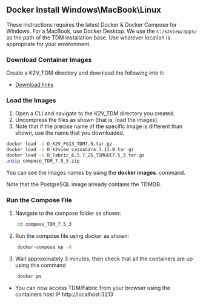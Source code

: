 ## Docker Install Windows\\MacBook\\Linux

These instructions requires the latest Docker & Docker Compose for Windows. For a MacBook, use Docker Desktop. 
We use the `c:/k2view/apps/`  as the path of the  TDM installation base. Use whatever location is appropriate for your environment. 

### Download Container Images 

Create a K2V_TDM directory and download the following into it: 

<ul>
    <li><a href="https://k2view.sharepoint.com/:w:/r/sites/KS/Releases/K2V%20Product%20Documents/TDM/v7.x/V7.5.0/TDM_7.5_download_links.docx?d=wc8bb0cd017484fa2b1d79939dcfaa807&csf=1&web=1&e=9SgjMb">Download links</a></li>
</ul>



### Load the Images 

1. Open a CLI and navigate to the K2V_TDM directory you created. 
2. Uncompress the files as shown (that is, load the images). 
3. Note that if the precise name of the specific image is different than shown, use the name that you downloaded. 

~~~bash
docker load -i D_K2V_PG13_TDM7.5.tar.gz
docker load -i D_k2view_cassandra_3.11.9.tar.gz
docker load -i D_Fabric_6.5.7_25_TDMGUI7.5_3.tar.gz
unzip compose_TDM_7.5_3.zip
~~~

You can see the images names by using the  **docker images**. command.

Note that the PostgreSQL image already contains the TDMDB.


### Run the Compose File 

1. Navigate to the compose folder as shown: 
~~~bash
    cd compose_TDM_7.5_3
~~~
2. Run the compose file using docker as shown: 
~~~bash
    docker-compose up -d
~~~
3. Wait approximately 3 minutes, then check that all the containers are up using this command
~~~bash
    docker ps
~~~
- You can now access TDM/Fabric from your browser using the containers host IP 
http://localhost:3213

